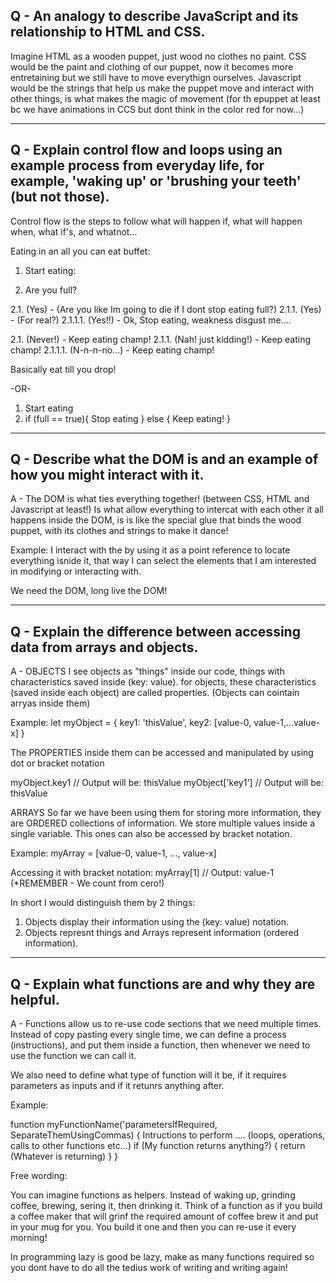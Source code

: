 Q - An analogy to describe JavaScript and its relationship to HTML and CSS.
----------------------------------------------------------------------------------
Imagine HTML as a wooden puppet, just wood no clothes no paint.
CSS would be the paint and clothing of our puppet, now it becomes more entretaining but we still have to move everythign ourselves.
Javascript would be the strings that help us make the puppet move and interact with other things, is what makes the magic of movement (for th epuppet at least bc we have animations in CCS but dont think in the color red for now...)

----------------------------------------------------------------------------------
Q - Explain control flow and loops using an example process from everyday life, for example, 'waking up' or 'brushing your teeth' (but not those).
----------------------------------------------------------------------------------
Control flow is the steps to follow what will happen if, what will happen when, what if's, and whatnot...

Eating in an all you can eat buffet:

1. Start eating:

2. Are you full?

2.1. (Yes) - (Are you like Im going to die if I dont stop eating full?)
    2.1.1. (Yes) - (For real?)
          2.1.1.1. (Yes!!) - Ok, Stop eating, weakness disgust me....

2.1. (Never!) - Keep eating champ!
    2.1.1. (Nah! just kidding!) - Keep eating champ!
          2.1.1.1. (N-n-n-no...) - Keep eating champ! 


Basically eat till you drop!

-OR-

1. Start eating
2. if (full == true){
  Stop eating
} else {
  Keep eating!
}

----------------------------------------------------------------------------------
Q - Describe what the DOM is and an example of how you might interact with it.
----------------------------------------------------------------------------------
A - 
The DOM is what ties everything together! (between CSS, HTML and Javascript at least!)
Is what allow everything to intercat with each other it all happens inside the DOM, is is like the special glue that binds the wood puppet, with its clothes and strings to make it dance!

Example:
I interact with the by using it as a point reference to locate everything isnide it, that way I can select the elements that I am interested in modifying or interacting with.

We need the DOM, long live the DOM!

----------------------------------------------------------------------------------
Q - Explain the difference between accessing data from arrays and objects.
----------------------------------------------------------------------------------
A - 
OBJECTS
I see objects as "things" inside our code, things with characteristics saved inside (key: value).
for objects, these characteristics (saved inside each object) are called properties.
(Objects can cointain arryas inside them)

Example:
let myObject = {
  key1: 'thisValue',
  key2: [value-0, value-1,...value-x]
}

The PROPERTIES inside them can be accessed and manipulated by using dot or bracket notation
 
myObject.key1 // Output will be: thisValue
myObject['key1'] // Output will be: thisValue

ARRAYS
So far we have been using them for storing more information, they are ORDERED collections of information.
We store multiple values inside a single variable.
This ones can also be accessed by bracket notation.

Example:
myArray = [value-0, value-1, ..., value-x]

Accessing it with bracket notation:
myArray[1] // Output: value-1  (*REMEMBER - We count from cero!) 

In short I would distinguish them by 2 things:
1. Objects display their information using the (key: value) notation.
2. Objects represnt things and Arrays represent information (ordered information).

----------------------------------------------------------------------------------
Q - Explain what functions are and why they are helpful.
----------------------------------------------------------------------------------
A - 
Functions allow us to re-use code sections that we need multiple times.
Instead of copy pasting every single time, we can define a process (instructions), and put them inside a function, then whenever we need to use the function we can call it.

We also need to define what type of function will it be, if it requires parameters as inputs and if it retunrs anything after.

Example:

function myFunctionName('parametersIfRequired, SeparateThemUsingCommas) {
  Intructions to perform
  ....
  (loops, operations, calls to other functions etc...)
  if (My function returns anything?) {
    return (Whatever is returning)
  } 
}

Free wording:

You can imagine functions as helpers.
Instead of waking up, grinding coffee, brewing, sering it, then drinking it.
Think of a function as if you build a coffee maker that will grinf the required amount of coffee brew it and put in your mug for you.
You build it one and then you can re-use it every morning!

In programming lazy is good be lazy, make as many functions required so you dont have to do all the tedius work of writing and writing again!